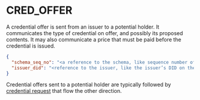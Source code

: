 # CRED_OFFER

A credential offer is sent from an issuer to a potential holder. It
communicates the type of credential on offer, and possibly its proposed
contents. It may also communicate a price that must be paid before the
credential is issued.

```json
{
  "schema_seq_no": "<a reference to the schema, like sequence number of schema on the ledger>",
  "issuer_did": "<reference to the issuer, like the issuer’s DID on the ledger>"
}
```

Credential offers sent to a potential holder are typically followed by
[credential request](cred-request.md) that flow the other direction.